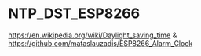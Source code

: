 # NTP_DST_ESP8266
https://en.wikipedia.org/wiki/Daylight_saving_time &amp; https://github.com/mataslauzadis/ESP8266_Alarm_Clock
